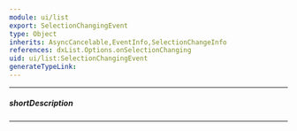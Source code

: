 ```yaml
---
module: ui/list
export: SelectionChangingEvent
type: Object
inherits: AsyncCancelable,EventInfo,SelectionChangeInfo
references: dxList.Options.onSelectionChanging
uid: ui/list:SelectionChangingEvent
generateTypeLink: 
---
```

---
##### shortDescription
<!-- Description goes here -->

---
<!-- Description goes here -->